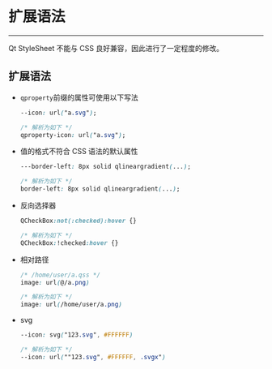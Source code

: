 # 扩展语法

---

Qt StyleSheet 不能与 CSS 良好兼容，因此进行了一定程度的修改。

## 扩展语法

+ `qproperty`前缀的属性可使用以下写法
    ```css
    --icon: url("a.svg");

    /* 解析为如下 */
    qproperty-icon: url("a.svg");
    ```

+ 值的格式不符合 CSS 语法的默认属性
    ```css
    ---border-left: 8px solid qlineargradient(...);

    /* 解析为如下 */
    border-left: 8px solid qlineargradient(...);
    ```

+ 反向选择器
    ```css
    QCheckBox:not(:checked):hover {}

    /* 解析为如下 */
    QCheckBox:!checked:hover {}
    ```

+ 相对路径
    ```css
    /* /home/user/a.qss */
    image: url(@/a.png)

    /* 解析为如下 */
    image: url(/home/user/a.png)
    ```

+ svg
    ```css
    --icon: svg("123.svg", #FFFFFF)

    /* 解析为如下 */
    --icon: url(""123.svg", #FFFFFF, .svgx")
    ```